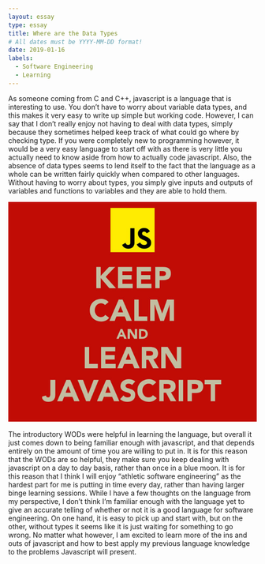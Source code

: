 ```yaml
---
layout: essay
type: essay
title: Where are the Data Types
# All dates must be YYYY-MM-DD format!
date: 2019-01-16
labels:
  - Software Engineering
  - Learning
---
```



  As someone coming from C and C++, javascript is a language that is interesting to use. You don’t have to worry about variable data types, and this makes it very easy to write up simple but working code. However, I can say that I don’t really enjoy not having to deal with data types, simply because they sometimes helped keep track of what could go where by checking type. If you were completely new to programming however, it would be a very easy language to start off with as there is very little you actually need to know aside from how to actually code javascript. Also, the absence of data types seems to lend itself to the fact that the language as a whole can be written fairly quickly when compared to other languages. Without having to worry about types, you simply give inputs and outputs of variables and functions to variables and they are able to hold them.

<img class="Learn java script" src="../images/keep-calm-and-learn-javascript.jpg">

  The introductory WODs were helpful in learning the language, but overall it just comes down to being familiar enough with javascript, and that depends entirely on the amount of time you are willing to put in.  It is for this reason that the WODs are so helpful, they make sure you keep dealing with javascript on a day to day basis, rather than once in a blue moon. It is for this reason that I think I will enjoy “athletic software engineering” as the hardest part for me is putting in time every day, rather than having larger binge learning sessions. While I have a few thoughts on the language from my perspective, I don’t think I’m familiar enough with the language  yet to give an accurate telling of whether or not it is a good language for software engineering. On one hand, it is easy to pick up and start with, but on the other, without types it seems like it is just waiting for something to go wrong. No matter what however, I am excited to learn more of the ins and outs of javascript and how to best apply my previous language knowledge to the problems Javascript will present.
